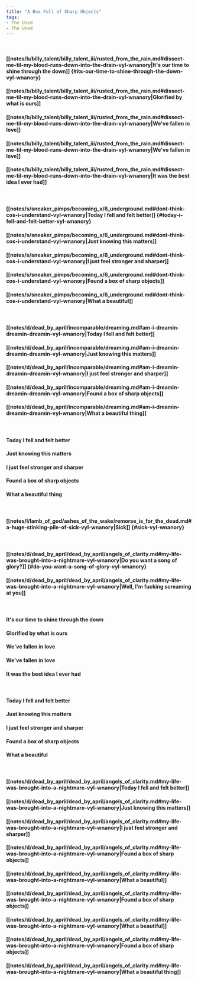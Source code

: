 ```yaml
---
title: "A Box Full of Sharp Objects"
tags:
- The Used
- The Used
---
```

&nbsp;
#### [[notes/b/billy_talent/billy_talent_iii/rusted_from_the_rain.md#dissect-me-til-my-blood-runs-down-into-the-drain-vyl-wnanory|It's our time to shine through the down]] {#its-our-time-to-shine-through-the-down-vyl-wnanory}
#### [[notes/b/billy_talent/billy_talent_iii/rusted_from_the_rain.md#dissect-me-til-my-blood-runs-down-into-the-drain-vyl-wnanory|Glorified by what is ours]]
#### [[notes/b/billy_talent/billy_talent_iii/rusted_from_the_rain.md#dissect-me-til-my-blood-runs-down-into-the-drain-vyl-wnanory|We've fallen in love]]
#### [[notes/b/billy_talent/billy_talent_iii/rusted_from_the_rain.md#dissect-me-til-my-blood-runs-down-into-the-drain-vyl-wnanory|We've fallen in love]]
#### [[notes/b/billy_talent/billy_talent_iii/rusted_from_the_rain.md#dissect-me-til-my-blood-runs-down-into-the-drain-vyl-wnanory|It was the best idea I ever had]]
&nbsp;
#### [[notes/s/sneaker_pimps/becoming_x/6_underground.md#dont-think-cos-i-understand-vyl-wnanory|Today I fell and felt better]] {#today-i-fell-and-felt-better-vyl-wnanory}
#### [[notes/s/sneaker_pimps/becoming_x/6_underground.md#dont-think-cos-i-understand-vyl-wnanory|Just knowing this matters]]
#### [[notes/s/sneaker_pimps/becoming_x/6_underground.md#dont-think-cos-i-understand-vyl-wnanory|I just feel stronger and sharper]]
#### [[notes/s/sneaker_pimps/becoming_x/6_underground.md#dont-think-cos-i-understand-vyl-wnanory|Found a box of sharp objects]]
#### [[notes/s/sneaker_pimps/becoming_x/6_underground.md#dont-think-cos-i-understand-vyl-wnanory|What a beautiful]]
&nbsp;
#### [[notes/d/dead_by_april/incomparable/dreaming.md#am-i-dreamin-dreamin-dreamin-vyl-wnanory|Today I fell and felt better]]
#### [[notes/d/dead_by_april/incomparable/dreaming.md#am-i-dreamin-dreamin-dreamin-vyl-wnanory|Just knowing this matters]]
#### [[notes/d/dead_by_april/incomparable/dreaming.md#am-i-dreamin-dreamin-dreamin-vyl-wnanory|I just feel stronger and sharper]]
#### [[notes/d/dead_by_april/incomparable/dreaming.md#am-i-dreamin-dreamin-dreamin-vyl-wnanory|Found a box of sharp objects]]
#### [[notes/d/dead_by_april/incomparable/dreaming.md#am-i-dreamin-dreamin-dreamin-vyl-wnanory|What a beautiful thing]]
&nbsp;
#### Today I fell and felt better
#### Just knowing this matters
#### I just feel stronger and sharper
#### Found a box of sharp objects
#### What a beautiful thing
&nbsp;
#### [[notes/l/lamb_of_god/ashes_of_the_wake/remorse_is_for_the_dead.md#a-huge-stinking-pile-of-sick-vyl-wnanory|Sick]] {#sick-vyl-wnanory}
&nbsp;
#### [[notes/d/dead_by_april/dead_by_april/angels_of_clarity.md#my-life-was-brought-into-a-nightmare-vyl-wnanory|Do you want a song of glory?]] {#do-you-want-a-song-of-glory-vyl-wnanory}
#### [[notes/d/dead_by_april/dead_by_april/angels_of_clarity.md#my-life-was-brought-into-a-nightmare-vyl-wnanory|Well, I'm fucking screaming at you]]
&nbsp;
#### It's our time to shine through the down
#### Glorified by what is ours
#### We've fallen in love
#### We've fallen in love
#### It was the best idea I ever had
&nbsp;
#### Today I fell and felt better
#### Just knowing this matters
#### I just feel stronger and sharper
#### Found a box of sharp objects
#### What a beautiful
&nbsp;
#### [[notes/d/dead_by_april/dead_by_april/angels_of_clarity.md#my-life-was-brought-into-a-nightmare-vyl-wnanory|Today I fell and felt better]]
#### [[notes/d/dead_by_april/dead_by_april/angels_of_clarity.md#my-life-was-brought-into-a-nightmare-vyl-wnanory|Just knowing this matters]]
#### [[notes/d/dead_by_april/dead_by_april/angels_of_clarity.md#my-life-was-brought-into-a-nightmare-vyl-wnanory|I just feel stronger and sharper]]
#### [[notes/d/dead_by_april/dead_by_april/angels_of_clarity.md#my-life-was-brought-into-a-nightmare-vyl-wnanory|Found a box of sharp objects]]
#### [[notes/d/dead_by_april/dead_by_april/angels_of_clarity.md#my-life-was-brought-into-a-nightmare-vyl-wnanory|What a beautiful]]
#### [[notes/d/dead_by_april/dead_by_april/angels_of_clarity.md#my-life-was-brought-into-a-nightmare-vyl-wnanory|Found a box of sharp objects]]
#### [[notes/d/dead_by_april/dead_by_april/angels_of_clarity.md#my-life-was-brought-into-a-nightmare-vyl-wnanory|What a beautiful]]
#### [[notes/d/dead_by_april/dead_by_april/angels_of_clarity.md#my-life-was-brought-into-a-nightmare-vyl-wnanory|Found a box of sharp objects]]
#### [[notes/d/dead_by_april/dead_by_april/angels_of_clarity.md#my-life-was-brought-into-a-nightmare-vyl-wnanory|What a beautiful thing]]
